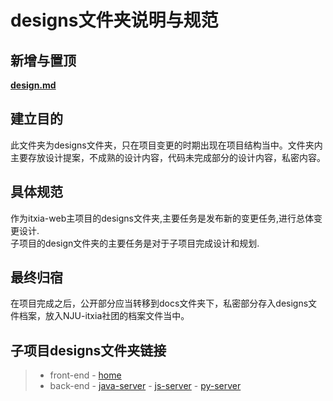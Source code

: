 # designs文件夹说明与规范
## 新增与置顶
[**design.md**](https://github.com/liuyang0717/itxia-web/blob/master/designs/design.md)
## 建立目的
此文件夹为designs文件夹，只在项目变更的时期出现在项目结构当中。文件夹内主要存放设计提案，不成熟的设计内容，代码未完成部分的设计内容，私密内容。  
## 具体规范
作为itxia-web主项目的designs文件夹,主要任务是发布新的变更任务,进行总体变更设计.  
子项目的design文件夹的主要任务是对于子项目完成设计和规划.
## 最终归宿
在项目完成之后，公开部分应当转移到docs文件夹下，私密部分存入designs文件档案，放入NJU-itxia社团的档案文件当中。
## 子项目designs文件夹链接
>- front-end
	- [home]()
>- back-end
	- [java-server]()
	- [js-server](https://github.com/liuyang0717/js-server/tree/master/designs)
	- [py-server]()